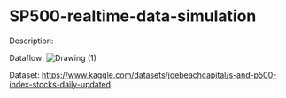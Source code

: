 # SP500-realtime-data-simulation
Description:


Dataflow:
![Drawing (1)](https://github.com/MaTszChunJonathan/SP500-realtime-data-simulation/assets/66008170/23a6f158-1a1a-4b06-995f-b485896f4d7c)

Dataset:
https://www.kaggle.com/datasets/joebeachcapital/s-and-p500-index-stocks-daily-updated



